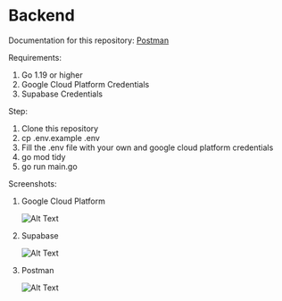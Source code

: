 # Backend

Documentation for this repository: [Postman](https://documenter.getpostman.com/view/22317100/2s9YsJBsjE)

Requirements:
1. Go 1.19 or higher
2. Google Cloud Platform Credentials
3. Supabase Credentials

Step:
1. Clone this repository
2. cp .env.example .env
3. Fill the .env file with your own and google cloud platform credentials
4. go mod tidy
5. go run main.go

Screenshots:
1. Google Cloud Platform

   ![Alt Text](https://storage.googleapis.com/image-kiri/test-files/gcp.png)

2. Supabase

   ![Alt Text](https://storage.googleapis.com/image-kiri/test-files/hackfest.png)

3. Postman

   ![Alt Text](https://storage.googleapis.com/image-kiri/test-files/postman.png)